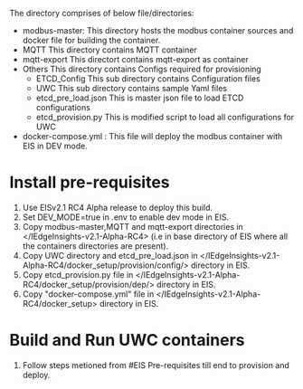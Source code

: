 The directory comprises of below file/directories:
* modbus-master:
  This directory hosts the modbus container sources and docker file for building the container.
* MQTT
  This directory contains MQTT container
* mqtt-export
  This directort contains mqtt-export as container
* Others
  This directory contains Configs required for provisioning
	* ETCD_Config
	  This sub directory contains Configuration files
	* UWC
	  This sub directory contains sample Yaml files
	* etcd_pre_load.json
	  This is master json file to load ETCD configurations
	* etcd_provision.py
	  This is modified script to load all configurations for UWC
* docker-compose.yml :
  This file will deploy the modbus container with EIS in DEV mode.

# Install pre-requisites
1. Use EISv2.1 RC4 Alpha release to deploy this build.
2. Set DEV_MODE=true in .env to enable dev mode in EIS.
3. Copy modbus-master,MQTT and mqtt-export directories in </IEdgeInsights-v2.1-Alpha-RC4> (i.e in base directory of EIS where all the containers directories are present).
4. Copy UWC directory and etcd_pre_load.json in </IEdgeInsights-v2.1-Alpha-RC4/docker_setup/provision/config/> directory in EIS.
5. Copy etcd_provision.py file in </IEdgeInsights-v2.1-Alpha-RC4/docker_setup/provision/dep/> directory in EIS.
6. Copy "docker-compose.yml" file in </IEdgeInsights-v2.1-Alpha-RC4/docker_setup> directory in EIS.


# Build and Run UWC containers
1. Follow steps metioned from #EIS Pre-requisites till end to provision and deploy.

